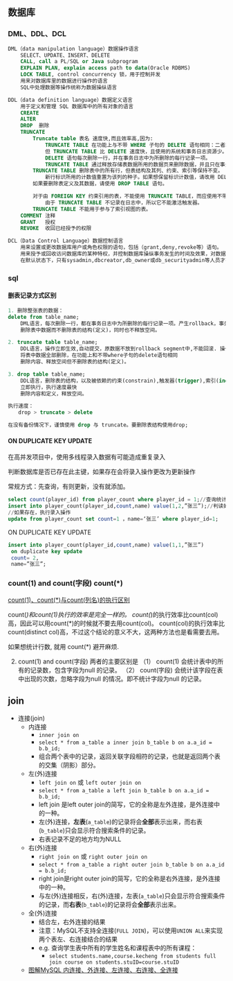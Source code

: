 ## 数据库

### DML、DDL、DCL

```sql
DML（data manipulation language）数据操作语言
    SELECT、UPDATE、INSERT、DELETE
    CALL, call a PL/SQL or Java subprogram
    EXPLAIN PLAN, explain access path to data(Oracle RDBMS)
    LOCK TABLE, control concurrency 锁，用于控制并发
    用来对数据库里的数据进行操作的语言
    SQL中处理数据等操作统称为数据操纵语言

DDL（data definition language）数据定义语言
    用于定义和管理 SQL 数据库中的所有对象的语言
    CREATE
    ALTER
    DROP  删除
    TRUNCATE
        Truncate table 表名 速度快,而且效率高,因为:
            TRUNCATE TABLE 在功能上与不带 WHERE 子句的 DELETE 语句相同：二者均删除表中的全部行。
            但 TRUNCATE TABLE 比 DELETE 速度快，且使用的系统和事务日志资源少。
            DELETE 语句每次删除一行，并在事务日志中为所删除的每行记录一项。
            TRUNCATE TABLE 通过释放存储表数据所用的数据页来删除数据，并且只在事务日志中记录页的释放。
        TRUNCATE TABLE 删除表中的所有行，但表结构及其列、约束、索引等保持不变。
            新行标识所用的计数值重置为该列的种子。如果想保留标识计数值，请改用 DELETE。
        如果要删除表定义及其数据，请使用 DROP TABLE 语句。

        对于由 FOREIGN KEY 约束引用的表，不能使用 TRUNCATE TABLE，而应使用不带 WHERE 子句的 DELETE 语句。
            由于 TRUNCATE TABLE 不记录在日志中，所以它不能激活触发器。
        TRUNCATE TABLE 不能用于参与了索引视图的表。
    COMMENT 注释
    GRANT   授权
    REVOKE  收回已经授予的权限

DCL（Data Control Language）数据控制语言
    用来设置或更改数据库用户或角色权限的语句，包括（grant,deny,revoke等）语句。
    用来授予或回收访问数据库的某种特权，并控制数据库操纵事务发生的时间及效果，对数据库实行监视等。
    在默认状态下，只有sysadmin,dbcreator,db_owner或db_securityadmin等人员才有权力执行DCL
```

### sql

#### 删表记录方式区别

```sql
1. 删除整张表的数据：
delete from table_name;
    DML语言，每次删除一行，都在事务日志中为所删除的每行记录一项。产生rollback，事务提交之后才生效;如果有相应的 trigger,执行的时候将被触发，如果删除大数据量的表速度会很慢。
    删除表中数据而不删除表的结构(定义)，同时也不释放空间。

2. truncate table table_name;
    DDL语言，操作立即生效,自动提交，原数据不放到rollback segment中,不能回滚. 操作不触发trigger.
    将表中数据全部删除，在功能上和不带where子句的delete语句相同
    删除内容、释放空间但不删除表的结构(定义)。

3. drop table table_name;
    DDL语言，删除表的结构，以及被依赖的约束(constrain),触发器(trigger),索引(index);
    立即执行，执行速度最快
    删除内容和定义，释放空间。

执行速度：
　　drop > truncate > delete

在没有备份情况下，谨慎使用 drop 与 truncate。要删除表结构使用drop;
```

#### ON DUPLICATE KEY UPDATE

在高并发项目中，使用多线程录入数据有可能造成重复录入

判断数据库是否已存在此主键，如果存在会将录入操作更改为更新操作

常规方式：先查询，有则更新，没有就添加。

```sql
select count(player_id) from player_count where player_id = 1;//查询统计表中是否有记录
insert into player_count(player_id,count,name) value(1,2,”张三”);//判读如果没有记录就执行insert 操作
//如果存在，执行录入操作
update from player_count set count=1 ，name=‘张三’ where player_id=1;
```

ON DUPLICATE KEY UPDATE

```sql
insert into player_count(player_id,count,name) value(1,1,”张三”)
 on duplicate key update
 count= 2,
 name=”张三”;
```

### count(1) and count(字段) count(*)

[count(1)、count(*)与count(列名)的执行区别](https://blog.csdn.net/iFuMI/article/details/77920767)

count(*)和count(1)执行的效率是完全一样的。
count(*)的执行效率比count(col)高，因此可以用count(*)的时候就不要去用count(col)。
count(col)的执行效率比count(distinct col)高，不过这个结论的意义不大，这两种方法也是看需要去用。

如果想统计行数, 就用 count(*) 避开麻烦.

2. count(1) and count(字段)
两者的主要区别是
（1） count(1) 会统计表中的所有的记录数，包含字段为null 的记录。
（2） count(字段) 会统计该字段在表中出现的次数，忽略字段为null 的情况。即不统计字段为null 的记录。 

## join

* 连接(join)
    - 内连接
        + `inner join on`
        + `select * from a_table a inner join b_table b on a.a_id = b.b_id;`
        + 组合两个表中的记录，返回关联字段相符的记录，也就是返回两个表的交集（阴影）部分。
    - 左(外)连接
        + `left join on` 或 `left outer join on`
        + `select * from a_table a left join b_table b on a.a_id = b.b_id;`
        + left join 是left outer join的简写，它的全称是左外连接，是外连接中的一种。
        + 左(外)连接，**左表**(`a_table`)的记录将会**全部**表示出来，而右表(`b_table`)只会显示符合搜索条件的记录。
        + 右表记录不足的地方均为NULL
    - 右(外)连接
        + `right join on` 或 `right outer join on`
        + `select * from a_table a right outer join b_table b on a.a_id = b.b_id;`
        + right join是right outer join的简写，它的全称是右外连接，是外连接中的一种。
        + 与左(外)连接相反，右(外)连接，左表(`a_table`)只会显示符合搜索条件的记录，而**右表**(`b_table`)的记录将会**全部**表示出来。
    - 全(外)连接
        + 结合左，右外连接的结果
        + 注意：MySQL不支持全连接(`FULL JOIN`)，可以使用`UNION ALL`来实现两个表左、右连接结合的结果
        + e.g. 查询学生表中所有的学生姓名和课程表中的所有课程：
            * `select students.name,course.kecheng from students full join course on students.stuID=course.stuID`
    - [图解MySQL 内连接、外连接、左连接、右连接、全连接](https://blog.csdn.net/plg17/article/details/78758593)